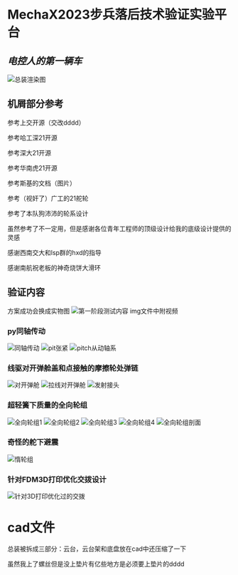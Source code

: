 # MechaX2023步兵**落后技术**验证实验平台
 
## *电控人的第一辆车*

![总装渲染图](/cad/总什么总装v25.jpg "总装渲染图")

## 机屑部分参考

参考上交开源（交改dddd）

参考哈工深21开源

参考深大21开源

参考华南虎21开源

参考斯基的文档（图片）

参考（视奸了）广工的21舵轮

参考了本队狗沛沛的轮系设计

虽然参考了不一定用，但是感谢各位青年工程师的顶级设计给我的底级设计提供的灵感

感谢西南交大和lsp群的hxd的指导

感谢南航祝老板的神奇烧饼大滑环


## 验证内容

方案成功会换成实物图
![第一阶段测试内容](/img/第一阶段测试内容.jpg "第一阶段测试内容")
img文件中附视频

### py同轴传动

![同轴传动](/img/同轴传动截面.jpg "同轴传动")
![pit张紧](/img/pit张紧.jpg "pit张紧")
![pitch从动轴系](/img/pitch从动轴系.jpg "pitch从动轴系")

### 线驱对开弹舱盖和点接触的摩擦轮处弹链

![对开弹舱](/img/拉线截面.jpg "对开弹舱")
![拉线对开弹舱](/img/拉线对开弹舱.jpg "拉线对开弹舱")
![发射接头](/img/发射接头.jpg "发射接头")

### 超轻簧下质量的全向轮组

![全向轮组1](/img/全向轮组1.jpg "全向轮组1")
![全向轮组2](/img/全向轮组2.jpg "全向轮组3")
![全向轮组3](/img/全向轮组3.jpg "全向轮组3")
![全向轮组4](/img/全向轮组4.jpg "全向轮组4")
![全向轮组剖面](/img/全向轮组剖面.jpg "全向轮组剖面")

### 奇怪的舵下避震

![惰轮组](/img/惰轮组.jpg "惰轮组")

### 针对FDM3D打印优化交拨设计

![针对3D打印优化过的交拨](/img/针对3D打印优化过的交拨.jpg "针对3D打印优化过的交拨")

# cad文件
总装被拆成三部分：云台，云台架和底盘放在cad中还压缩了一下

虽然我上了螺丝但是没上垫片有亿些地方是必须要上垫片的dddd
